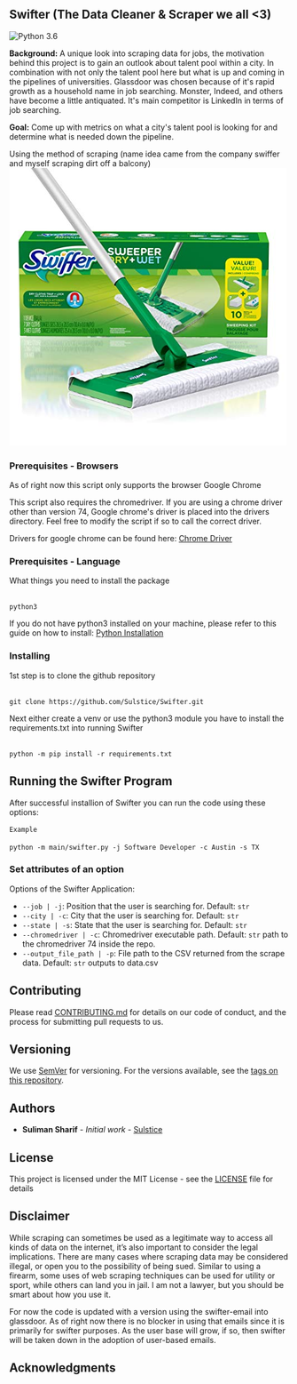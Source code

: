 
## Swifter (The Data Cleaner & Scraper we all <3)
![Python 3.6](https://img.shields.io/badge/python-3.6-blue.svg)


**Background:** A unique look into scraping data for jobs, the motivation behind this project is to gain 
an outlook about talent pool within a city. In combination with not only the talent pool here but what is up and coming in 
the pipelines of universities. Glassdoor was chosen because of it's rapid growth as a household name in job searching. 
Monster, Indeed, and others have become a little antiquated. It's main competitor is LinkedIn in terms of job searching.


**Goal:** Come up with metrics on what a city's talent pool is looking for and determine what is needed down the pipeline. 

Using the method of scraping (name idea came from the company swiffer and myself scraping dirt off a balcony)    
![PMI IMAGE](./imgs/swifter.jpg)

### Prerequisites - Browsers

As of right now this script only supports the browser Google Chrome 

This script also requires the chromedriver. If you are using a chrome driver other than version 74, Google chrome's driver
is placed into the drivers directory. Feel free to modify the script if so to call the correct driver. 

Drivers for google chrome can be found here: [Chrome Driver](http://chromedriver.chromium.org/downloads)

### Prerequisites - Language

What things you need to install the package

```

python3

```

If you do not have python3 installed on your machine, please refer to this guide on how to install: [Python Installation](https://realpython.com/installing-python/)



### Installing

1st step is to clone the github repository  

```

git clone https://github.com/Sulstice/Swifter.git

```

Next either create a venv or use the python3 module you have to install the requirements.txt into running Swifter


```

python -m pip install -r requirements.txt

```


## Running the Swifter Program

After successful installion of Swifter you can run the code using these options:

```
Example

python -m main/swifter.py -j Software Developer -c Austin -s TX

```

### Set attributes of an option
Options of the Swifter Application:
- `--job | -j`: Position that the user is searching for. Default: `str`
- `--city | -c`: City that the user is searching for. Default: `str`
- `--state | -s`: State that the user is searching for. Default: `str`
- `--chromedriver | -c`: Chromedriver executable path. Default: `str` path to the chromedriver 74 inside the repo. 
- `--output_file_path | -p`: File path to the CSV returned from the scrape data. Default: `str` outputs to data.csv

## Contributing

Please read [CONTRIBUTING.md](https://gist.github.com/PurpleBooth/b24679402957c63ec426) for details on our code of conduct, and the process for submitting pull requests to us.

## Versioning

We use [SemVer](http://semver.org/) for versioning. For the versions available, see the [tags on this repository](https://github.com/your/project/tags). 

## Authors

* **Suliman Sharif** - *Initial work* - [Sulstice](https://github.com/Sulstice)

## License

This project is licensed under the MIT License - see the [LICENSE](LICENSE) file for details

## Disclaimer

While scraping can sometimes be used as a legitimate way to access all kinds of data on the internet, it’s also important to consider the legal implications. 
There are many cases where scraping data may be considered illegal, or open you to the possibility of being sued. 
Similar to using a firearm, some uses of web scraping techniques can be used for utility or sport, while others can land you in jail. 
I am not a lawyer, but you should be smart about how you use it.

For now the code is updated with a version using the swifter-email into glassdoor. 
As of right now there is no blocker in using that emails since it is primarily for swifter purposes. As the user base will 
grow, if so, then swifter will be taken down in the adoption of user-based emails. 

## Acknowledgments



